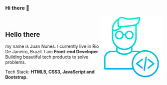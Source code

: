 ### Hi there 👋
<img src="desenvolvedor.png" width="200px"  align="right" alt="Dev">
<br>

## Hello there
<p align="left"> 
 my name is Juan Nunes. I currently live in Rio De Janeiro, Brazil. I am <strong>Front-end Developer</strong> <br>
  Building beautiful tech products to solve problems.
</p>
<p align="left">
  Tech Stack: <strong>HTML5, CSS3, JavaScript and Bootstrap.</strong>
</p>


<!--
**juannunesz/juannunesz** is a ✨ _special_ ✨ repository because its `README.md` (this file) appears on your GitHub profile.

Here are some ideas to get you started:

- 🔭 I’m currently working on ...
- 🌱 I’m currently learning ...
- 👯 I’m looking to collaborate on ...
- 🤔 I’m looking for help with ...
- 💬 Ask me about ...
- 📫 How to reach me: ...
- 😄 Pronouns: ...
- ⚡ Fun fact: ...
-->
